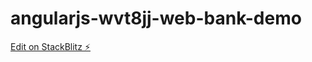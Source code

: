 # angularjs-wvt8jj-web-bank-demo

[Edit on StackBlitz ⚡️](https://stackblitz.com/edit/angularjs-wvt8jj-web-bank-demo)
